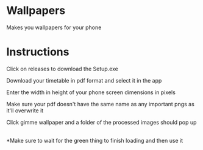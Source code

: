 # Wallpapers
Makes you wallpapers for your phone
<br>
# Instructions
<p>Click on releases to download the Setup.exe</p>
<p>Download your timetable in pdf format and select it in the app</p>
<p>Enter the width in height of your phone screen dimensions in pixels</p>
<p>Make sure your pdf doesn't have the same name as any important pngs as it'll overwrite it</p>
<p>Click gimme wallpaper and a folder of the processed images should pop up</p>
<br>
*Make sure to wait for the green thing to finish loading and then use it
